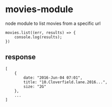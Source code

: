 # movies-module
node module to list movies from a specific url


```
movies.list((err, results) => {
    console.log(results);
})
```
## response
```
[
    {
        date: "2016-Jun-04 07:01",
        title: "10.Cloverfield.lane.2016...",
        size: "2G"
    },
    ...
]
```
